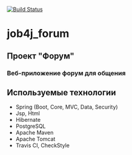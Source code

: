 [![Build Status](https://travis-ci.org/npabllla/job4j_forum.svg?branch=main)](https://travis-ci.org/npabllla/job4j_forum)
# job4j_forum
## Проект "Форум"
### Веб-приложение форум для общения
## Используемые технологии
* Spring (Boot, Core, MVC, Data, Security)
* Jsp, Html
* Hibernate
* PostgreSQL
* Apache Maven
* Apache Tomcat
* Travis CI, CheckStyle